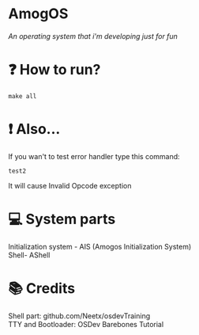 # AmogOS
###### An operating system that i'm developing just for fun

# ❓ How to run?

```make all```

# ❗️ Also...
If you wan't to test error handler type this command:
```
test2
```
It will cause Invalid Opcode exception

# 💻 System parts
Initialization system - AIS (Amogos Initialization System)
<br />
Shell- AShell

# 📚 Credits

Shell part: github.com/Neetx/osdevTraining
<br />
TTY and Bootloader: OSDev Barebones Tutorial
